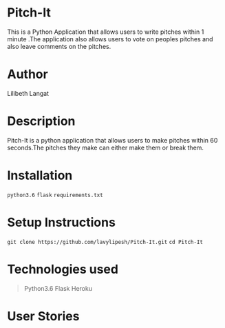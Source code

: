 # Pitch-It
This is a Python Application that allows users to write pitches within 1 minute .The application also allows users to vote on peoples pitches and also leave comments on the pitches.
# Author
Lilibeth Langat
# Description
Pitch-It is a python application that allows users to make pitches within 60 seconds.The pitches they make can either make them or break them.
# Installation
```python3.6```
```flask```
```requirements.txt```
# Setup Instructions
```git clone https://github.com/lavylipesh/Pitch-It.git```
```cd Pitch-It```
# Technologies used
>Python3.6
>Flask
>Heroku
# User Stories

